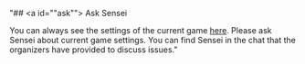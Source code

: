 "## <a id=""ask""></a> Ask Sensei

You can always see the settings of the current game
[here](/codenjoy-contest/rest/settings/player).
Please ask Sensei about current game settings. You can find Sensei in
the chat that the organizers have provided to discuss issues."
